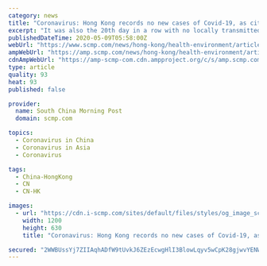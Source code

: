 ```yaml
---
category: news
title: "Coronavirus: Hong Kong records no new cases of Covid-19, as city relaxes restrictions"
excerpt: "It was also the 20th day in a row with no locally transmitted infections. Tally stands at 1,044, with four fatalities."
publishedDateTime: 2020-05-09T05:58:00Z
webUrl: "https://www.scmp.com/news/hong-kong/health-environment/article/3083627/coronavirus-hong-kong-records-no-new-cases-covid"
ampWebUrl: "https://amp.scmp.com/news/hong-kong/health-environment/article/3083627/coronavirus-hong-kong-records-no-new-cases-covid"
cdnAmpWebUrl: "https://amp-scmp-com.cdn.ampproject.org/c/s/amp.scmp.com/news/hong-kong/health-environment/article/3083627/coronavirus-hong-kong-records-no-new-cases-covid"
type: article
quality: 93
heat: 93
published: false

provider:
  name: South China Morning Post
  domain: scmp.com

topics:
  - Coronavirus in China
  - Coronavirus in Asia
  - Coronavirus

tags:
  - China-HongKong
  - CN
  - CN-HK

images:
  - url: "https://cdn.i-scmp.com/sites/default/files/styles/og_image_scmp_coronavirus_generic/public/d8/images/methode/2020/05/09/bb9f727c-91b0-11ea-a674-527cfdef49ee_image_hires_155328.JPG?itok=n762i4s-&v=1589010817"
    width: 1200
    height: 630
    title: "Coronavirus: Hong Kong records no new cases of Covid-19, as city relaxes restrictions"

secured: "2WWBUssYj7ZIIAqhADfW9tUvkJ6ZEzEcwgHlI3BlowLqyv5wCpK28gjwvYENWTkGN3zBLOqrn94M52LCzMhGQLDkbya5droX0xtmDkqvh7PLA/3kQ6gmoCoXOnuxi2zalfNpRFCkWG4JjWcsfNoZY5ORqPRKXLIbj8Ue6oN2Bgafvx06CB2ryQTRx3Jv5s4hbsTUMQ/7vEh/aIEYEP+IlHM9eDT7N0LygdHyrWsduWz5LK0AuYhfUyXPzvSololdeBI7xkNZ7egbaHlPbuAz/aMDVaqXgqQVOFk2RYt/yo7bSMfWrFtXfI63m8R5wJAV;uPKpaD6Y2Kp7pwFir7+tnA=="
---
```


